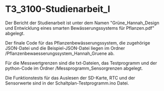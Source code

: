 # T3_3100-Studienarbeit_I

Der Bericht der Studienarbeit ist unter dem Namen "Grüne_Hannah_Design und Entwicklung eines smarten Bewässerungssystems für Pflanzen.pdf" abgelegt.

Der finale Code für das Pflanzenbewässerungssystem, die zugehörige JSON-Datei und die Beispiel-JSON-Datei liegen im Ordner /Pflanzenbewaesserungssystem_Hannah_Gruene ab.

Für die Messwertgrenzen sind die txt-Dateien, das Testprogramm und der python-Code im Ordner /Messprogramm_Sensorgrenzen abgelegt.

Die Funktionstests für das Auslesen der SD-Karte, RTC und der Sensorwerte sind in der Schaltplan-Testprogramm.ino Datei.
